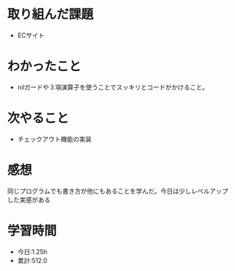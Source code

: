 # 取り組んだ課題
- ECサイト
# わかったこと
- nilガードや３項演算子を使うことでスッキリとコードがかけること。
# 次やること
- チェックアウト機能の実装
# 感想
同じプログラムでも書き方が他にもあることを学んだ。今日は少しレベルアップした実感がある
# 学習時間
- 今日:1.25h
- 累計:512.0